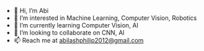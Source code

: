 - 👋 Hi, I’m Abi
- 👀 I’m interested in Machine Learning, Computer Vision, Robotics
- 🌱 I’m currently learning Computer Vision, AI
- 💞️ I’m looking to collaborate on CNN, AI
- 📫 Reach me at abilashphilip2012@gmail.com

<!---
aphil22/aphil22 is a ✨ special ✨ repository because its `README.md` (this file) appears on your GitHub profile.
You can click the Preview link to take a look at your changes.
--->
